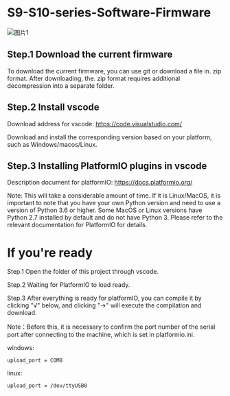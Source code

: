 # S9-S10-series-Software-Firmware

![图片1](https://github.com/Sculpfun-design/S9-S10-series-Software-Firmware/assets/135011582/b0416c5f-a161-40eb-88f7-9a56c2813cec)

## Step.1 Download the current firmware

To download the current firmware, you can use git or download a file in. zip format. After downloading, the. zip format requires additional decompression into a separate folder.

## Step.2 Install vscode

Download address for vscode: https://code.visualstudio.com/

Download and install the corresponding version based on your platform, such as Windows/macos/Linux.

## Step.3 Installing PlatformIO plugins in vscode

Description document for platformIO: https://docs.platformio.org/

Note: This will take a considerable amount of time. If it is Linux/MacOS, it is important to note that you have your own Python version and need to use a version of Python 3.6 or higher. Some MacOS or Linux versions have Python 2.7 installed by default and do not have Python 3. Please refer to the relevant documentation for PlatformIO for details.

# If you're ready

Step.1 Open the folder of this project through vscode.

Step.2 Waiting for PlatformIO to load ready.

Step.3 After everything is ready for platformIO, you can compile it by clicking "√" below, and clicking "→" will execute the compilation and download.

Note：Before this, it is necessary to confirm the port number of the serial port after connecting to the machine, which is set in platformio.ini.

windows:

`upload_port = COM8`

linux:

`upload_port = /dev/ttyUSB0`
